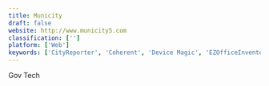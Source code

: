 ```yaml
---
title: Municity
draft: false 
website: http://www.municity5.com
classification: ['']
platform: ['Web']
keywords: ['CityReporter', 'Coherent', 'Device Magic', 'EZOfficeInventory', 'Facilities Management eXpress (FMX)', 'Field Force Tracker', 'Fiix', 'Fluix', 'GoCanvas', 'Hippo CMMS', 'Maintenance Care', 'Maintenance Connection', 'MuniLogic', 'ProntoForms', 'Tasker', 'Tradify', 'Whip Around', 'Zoho Creator', 'eWorkOrders', 'iAuditor']
---
```

Gov Tech